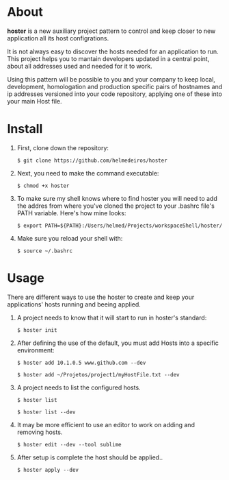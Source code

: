 About
=====

**hoster** is a new auxiliary project pattern to control and keep closer to new application all its host configrations.

It is not always easy to discover the hosts needed for an application to run. This project helps you to mantain developers updated in a central point, about all addresses used and needed for it to work.

Using this pattern will be possible to you and your company to keep local, development, homologation and production specific pairs of hostnames and ip addresses versioned into your code repository, applying one of these into your main Host file.

Install
=====
1. First, clone down the repository:	

    ```$ git clone https://github.com/helmedeiros/hoster```

2. Next, you need to make the command executable:

    ```$ chmod +x hoster```

3. To make sure my shell knows where to find hoster you will need to add the addres from where you've cloned the project to your .bashrc file's PATH variable. Here's how mine looks:

    ```$ export PATH=${PATH}:/Users/helmed/Projects/workspaceShell/hoster/```

4. Make sure you reload your shell with:

    ```$ source ~/.bashrc```


Usage
=====

There are different ways to use the hoster to create and keep your applications' hosts running and beeing applied. 

1. A project needs to know that it will start to run in hoster's standard: 

    ```$ hoster init```

2. After defining the use of the default, you must add Hosts into a specific environment:

    ```$ hoster add 10.1.0.5 www.github.com --dev```

    ```$ hoster add ~/Projetos/project1/myHostFile.txt --dev```

3. A project needs to list the configured hosts.

    ```$ hoster list```

    ```$ hoster list --dev```

4. It may be more efficient to use an editor to work on adding and removing hosts.

    ```$ hoster edit --dev --tool sublime```

5. After setup is complete the host should be applied..

    ```$ hoster apply --dev```
